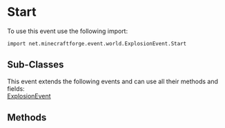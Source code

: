 # Start

To use this event use the following import:
```groovy:no-line-numbers
import net.minecraftforge.event.world.ExplosionEvent.Start
```

## Sub-Classes
This event extends the following events and can use all their methods and fields: <br>
[ExplosionEvent](index.md)

## Methods
